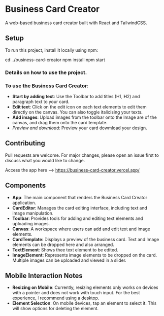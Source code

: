 # Business Card Creator

A web-based business card creator built with React and TailwindCSS.

## Setup

To run this project, install it locally using npm:

cd ../business-card-creator
npm install
npm start

### Details on how to use the project.

### To use the Business Card Creator:

- **Start by adding text**: Use the Toolbar to add titles (H1, H2) and paragraph text to your card.
- **Edit text**: Click on the edit icon on each text elements to edit them directly on the canvas. You can also toggle italicising your texts.
- **Add images**: Upload images from the toolbar onto the Image are of the canvas, and drag them onto the card template.
- *Preview and download*: Preview your card dowmload your design.

## Contributing

Pull requests are welcome. For major changes, please open an issue first to discuss what you would like to change.

Access the app here --> https://business-card-creator.vercel.app/

## Components

- **App**: The main component that renders the Business Card Creator application.
- **CardEditor**: Manages the card editing interface, including text and image manipulation.
- **Toolbar**: Provides tools for adding and editing text elements and uploading images.
- **Canvas**: A workspace where users can add and edit text and image elements.
- **CardTemplate**: Displays a preview of the business card. Text and Image elements can be dropped here and also arranged.
- **TextElement**: Shows thee text element to be edited.
- **ImageElement**: Represents image elements to be dropped on the card. Multiple images can be uploaded and viewed in a slider.


## Mobile Interaction Notes

- **Resizing on Mobile**: Currently, resizing elements only works on devices with a pointer and does not work with touch input. For the best experience, I recommend using a desktop.
- **Element Selection**: On mobile devices, tap an element to select it. This will show options for deleting the element.